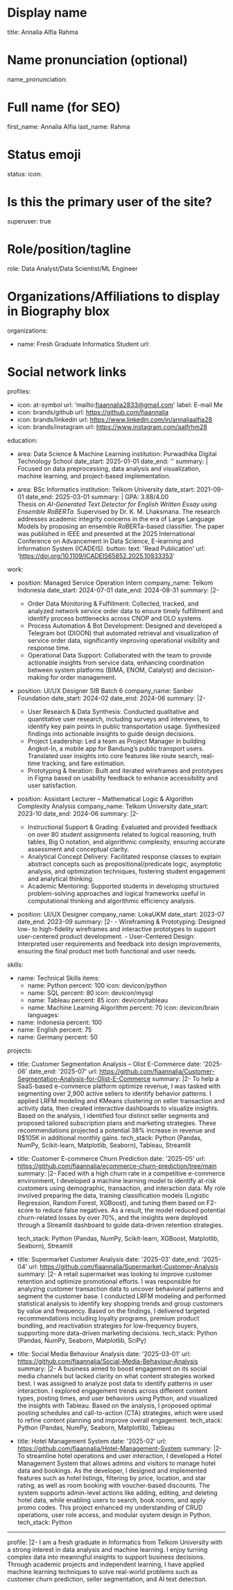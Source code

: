 # Display name
title: Annalia Alfia Rahma

# Name pronunciation (optional)
name_pronunciation:

# Full name (for SEO)
first_name: Annalia Alfia
last_name: Rahma

# Status emoji
status:
  icon: 

# Is this the primary user of the site?
superuser: true

# Role/position/tagline
role: Data Analyst/Data Scientist/ML Engineer

# Organizations/Affiliations to display in Biography blox
organizations:
  - name: Fresh Graduate Informatics Student
    url: 

# Social network links
profiles:
  - icon: at-symbol
    url: 'mailto:fiaannalia2833@gmail.com'
    label: E-mail Me
  - icon: brands/github
    url: https://github.com/fiaannalia
  - icon: brands/linkedin
    url: https://www.linkedin.com/in/annaliaalfia28
  - icon: brands/instagram
    url: https://www.instagram.com/aalfrhm28

education:
  - area: Data Science & Machine Learning
    institution: Purwadhika Digital Technology School
    date_start: 2025-01-01
    date_end: ''
    summary: |
      Focused on data preprocessing, data analysis and visualization, machine learning, and project-based implementation.

  - area: BSc Informatics
    institution: Telkom University
    date_start: 2021-09-01
    date_end: 2025-03-01
    summary: |
    GPA: 3.88/4.00  
      Thesis on _AI-Generated Text Detector for English Written Essay using Ensemble RoBERTa_. 
      Supervised by Dr. K. M. Lhaksmana. The research addresses academic integrity concerns in the era of Large Language Models by proposing an ensemble RoBERTa-based classifier. 
      The paper was published in IEEE and presented at the 2025 International Conference on Advancement in Data Science, E-learning and Information System (ICADEIS).
    button:
      text: 'Read Publication'
      url: 'https://doi.org/10.1109/ICADEIS65852.2025.10933353'

work:
  - position: Managed Service Operation Intern
    company_name: Telkom Indonesia
    date_start: 2024-07-01
    date_end: 2024-08-31
    summary: |2-
      - Order Data Monitoring & Fulfillment: Collected, tracked, and analyzed network service order data to ensure timely fulfillment and identify process bottlenecks across CNOP and OLO systems.
      - Process Automation & Bot Development: Designed and developed a Telegram bot (DIOON) that automated retrieval and visualization of service order data, significantly improving operational visibility and response time.
      - Operational Data Support: Collaborated with the team to provide actionable insights from service data, enhancing coordination between system platforms (BIMA, ENOM, Catalyst) and decision-making for order management.

  - position: UI/UX Designer SIB Batch 6
    company_name: Sanber Foundation
    date_start: 2024-02
    date_end: 2024-06
    summary: |2-
      - User Research & Data Synthesis: Conducted qualitative and quantitative user research, including surveys and interviews, to identify key pain points in public transportation usage. Synthesized findings into actionable insights to guide design decisions.
      - Project Leadership: Led a team as Project Manager in building Angkot-In, a mobile app for Bandung’s public transport users. Translated user insights into core features like route search, real-time tracking, and fare estimation.
      - Prototyping & Iteration: Built and iterated wireframes and prototypes in Figma based on usability feedback to enhance accessibility and user satisfaction.

  - position: Assistant Lecturer – Mathematical Logic & Algorithm Complexity Analysis
    company_name: Telkom University
    date_start: 2023-10
    date_end: 2024-06
    summary: |2-
      - Instructional Support & Grading: Evaluated and provided feedback on over 80 student assignments related to logical reasoning, truth tables, Big O notation, and algorithmic complexity, ensuring accurate assessment and conceptual clarity.
      - Analytical Concept Delivery: Facilitated response classes to explain abstract concepts such as propositional/predicate logic, asymptotic analysis, and optimization techniques, fostering student engagement and analytical thinking.
      - Academic Mentoring: Supported students in developing structured problem-solving approaches and logical frameworks useful in computational thinking and algorithmic efficiency analysis.

   
- position: UI/UX Designer
    company_name: LokaUKM
    date_start: 2023-07
    date_end: 2023-09
    summary: |2-
      - Wireframing & Prototyping: Designed low- to high-fidelity wireframes and interactive prototypes to support user-centered product development.
      - User-Centered Design: Interpreted user requirements and feedback into design improvements, ensuring the final product met both functional and user needs.

skills:
  - name: Technical Skills
    items:
      - name: Python
        percent: 100
        icon: devicon/python
      - name: SQL
        percent: 80
        icon: devicon/mysql
      - name: Tableau
        percent: 85
        icon: devicon/tableau
      - name: Machine Learning Algorithm
        percent: 70
        icon: devicon/brain
languages:
  - name: Indonesia
    percent: 100
  - name: English
    percent: 75
  - name: Germany
    percent: 50

projects:
- title: Customer Segmentation Analysis – Olist E-Commerce
  date: '2025-06'
  date_end: '2025-07'
  url: https://github.com/fiaannalia/Customer-Segmentation-Analysis-for-Olist-E-Commerce
  summary: |2-
    To help a SaaS-based e-commerce platform optimize revenue, I was tasked with segmenting over 2,900 active sellers to identify behavior patterns. I applied LRFM modeling and KMeans clustering on seller transaction and activity data, then created interactive dashboards to visualize insights. Based on the analysis, I identified four distinct seller segments and proposed tailored subscription plans and marketing strategies. These recommendations projected a potential 38% increase in revenue and R$105K in additional monthly gains.
  tech_stack: Python (Pandas, NumPy, Scikit-learn, Matplotlib, Seaborn), Tableau, Streamlit

- title: Customer E-commerce Churn Prediction
  date: '2025-05'
  url: https://github.com/fiaannalia/ecommerce-churn-prediction/tree/main
summary: |2-
  Faced with a high churn rate in a competitive e-commerce environment, I developed a machine learning model to identify at-risk customers using demographic, transaction, and interaction data. My role involved preparing the data, training classification models (Logistic Regression, Random Forest, XGBoost), and tuning them based on F2-score to reduce false negatives. As a result, the model reduced potential churn-related losses by over 70%, and the insights were deployed through a Streamlit dashboard to guide data-driven retention strategies.

  tech_stack: Python (Pandas, NumPy, Scikit-learn, XGBoost, Matplotlib, Seaborn), Streamlit

- title: Supermarket Customer Analysis
  date: '2025-03'
  date_end: '2025-04'
  url: https://github.com/fiaannalia/Supermarket-Customer-Analysis
  summary: |2-
    A retail supermarket was looking to improve customer retention and optimize promotional efforts. I was responsible for analyzing customer transaction data to uncover behavioral patterns and segment the customer base. I conducted LRFM modeling and performed statistical analysis to identify key shopping trends and group customers by value and frequency. Based on the findings, I delivered targeted recommendations including loyalty programs, premium product bundling, and reactivation strategies for low-frequency buyers, supporting more data-driven marketing decisions.
  tech_stack: Python (Pandas, NumPy, Seaborn, Matplotlib, SciPy)


- title: Social Media Behaviour Analysis
  date: '2025-03-01'
  url: https://github.com/fiaannalia/Social-Media-Behaviour-Analysis
  summary: |2-
    A business aimed to boost engagement on its social media channels but lacked clarity on what content strategies worked best. I was assigned to analyze post data to identify patterns in user interaction. I explored engagement trends across different content types, posting times, and user behaviors using Python, and visualized the insights with Tableau. Based on the analysis, I proposed optimal posting schedules and call-to-action (CTA) strategies, which were used to refine content planning and improve overall engagement.
  tech_stack: Python (Pandas, NumPy, Seaborn, Matplotlib), Tableau

- title: Hotel Management System
  date: '2025-02'
  url: https://github.com/fiaannalia/Hotel-Management-System
  summary: |2-
    To streamline hotel operations and user interaction, I developed a Hotel Management System that allows admins and visitors to manage hotel data and bookings. As the developer, I designed and implemented features such as hotel listings, filtering by price, location, and star rating, as well as room booking with voucher-based discounts. The system supports admin-level actions like adding, editing, and deleting hotel data, while enabling users to search, book rooms, and apply promo codes. This project enhanced my understanding of CRUD operations, user role access, and modular system design in Python.
  tech_stack: Python

---

profile: |2-
  I am a fresh graduate in Informatics from Telkom University with a strong interest in data analysis and machine learning. I enjoy turning complex data into meaningful insights to support business decisions. Through academic projects and independent learning, I have applied machine learning techniques to solve real-world problems such as customer churn prediction, seller segmentation, and AI text detection.
